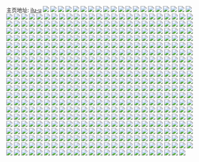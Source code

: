 主页地址: [ilu-u](https://weibo.com/u/3645041740) 
![](https://wx4.sinaimg.cn/mw2000/d942ec4cly1h9hlcy8e0xj20re1cfarz.jpg) 
![](https://wx4.sinaimg.cn/mw2000/d942ec4cly1h9hldbrv7fj21o02801kx.jpg) 
![](https://wx4.sinaimg.cn/mw2000/d942ec4cly1h9hlc8z2d5j21uj1ui1kx.jpg) 
![](https://wx4.sinaimg.cn/mw2000/d942ec4cly1h9hlcwibtxj22c0340b2a.jpg) 
![](https://wx4.sinaimg.cn/mw2000/d942ec4cly1h9hlcrzeg7j21o0280qv5.jpg) 
![](https://wx4.sinaimg.cn/mw2000/d942ec4cly1h9hlc3m3enj21ln24ukjl.jpg) 
![](https://wx4.sinaimg.cn/mw2000/d942ec4cly1h9hlbttasvj21o0280npf.jpg) 
![](https://wx4.sinaimg.cn/mw2000/d942ec4cly1h9hld7w3dfj21o02807wj.jpg) 
![](https://wx4.sinaimg.cn/mw2000/d942ec4cly1h9hldiuf5mj22c03401kz.jpg) 
![](https://wx4.sinaimg.cn/mw2000/d942ec4cly1h8zmob2vo9j22852yve83.jpg) 
![](https://wx4.sinaimg.cn/mw2000/d942ec4cly1h8zmocj30vj228b2z3x6r.jpg) 
![](https://wx4.sinaimg.cn/mw2000/d942ec4cly1h8zmouloebj22c0340hdv.jpg) 
![](https://wx4.sinaimg.cn/mw2000/d942ec4cly1h8zmogeddwj22c0340e81.jpg) 
![](https://wx4.sinaimg.cn/mw2000/d942ec4cly1h8zmoh1mbaj22c0340hdt.jpg) 
![](https://wx4.sinaimg.cn/mw2000/d942ec4cly1h8zmokm5gbj22c0340qv6.jpg) 
![](https://wx4.sinaimg.cn/mw2000/d942ec4cly1h8zmolixy9j22c0340hdt.jpg) 
![](https://wx4.sinaimg.cn/mw2000/d942ec4cly1h8zmoj442hj22c0340qv7.jpg) 
![](https://wx4.sinaimg.cn/mw2000/d942ec4cly1h8zmoa0q68j21o0280npd.jpg) 
![](https://wx4.sinaimg.cn/mw2000/d942ec4cly1h8zmpqghudj20yv0u0h2m.jpg) 
![](https://wx4.sinaimg.cn/mw2000/d942ec4cly1h8zmon4utxj21o02804qr.jpg) 
![](https://wx4.sinaimg.cn/mw2000/d942ec4cly1h8ipb9uu9yj22c03404qr.jpg) 
![](https://wx4.sinaimg.cn/mw2000/d942ec4cly1h8ipai7sp4j222g2s5kjm.jpg) 
![](https://wx4.sinaimg.cn/mw2000/d942ec4cly1h8ipb5m62ij227f2xvnpe.jpg) 
![](https://wx4.sinaimg.cn/mw2000/d942ec4cly1h8ipazhj4wj225n2vjkjo.jpg) 
![](https://wx4.sinaimg.cn/mw2000/d942ec4cly1h8ipapjzcfj21c01c04pf.jpg) 
![](https://wx4.sinaimg.cn/mw2000/d942ec4cly1h8ipak0mmbj22801o01ky.jpg) 
![](https://wx4.sinaimg.cn/mw2000/d942ec4cly1h8ipas5p1uj20v80nfdls.jpg) 
![](https://wx4.sinaimg.cn/mw2000/d942ec4cly1h8ipaub1l7j22472tl7wi.jpg) 
![](https://wx4.sinaimg.cn/mw2000/d942ec4cly1h8ipb660l8j20qi0jwgur.jpg) 
![](https://wx4.sinaimg.cn/mw2000/d942ec4cly1h8iparpehij21o0280b2a.jpg) 
![](https://wx4.sinaimg.cn/mw2000/d942ec4cly1h8ipb23pswj21o0280b2a.jpg) 
![](https://wx4.sinaimg.cn/mw2000/d942ec4cly1h86spquc43j22a131de82.jpg) 
![](https://wx4.sinaimg.cn/mw2000/d942ec4cly1h86sppfo11j22212qphdv.jpg) 
![](https://wx4.sinaimg.cn/mw2000/d942ec4cly1h86sproshcj222w2u1b2a.jpg) 
![](https://wx4.sinaimg.cn/mw2000/d942ec4cly1h86spvqpdhj20wr17on6z.jpg) 
![](https://wx4.sinaimg.cn/mw2000/d942ec4cly1h86spv01xij22dr36c4qs.jpg) 
![](https://wx4.sinaimg.cn/mw2000/d942ec4cly1h86spt5mlrj20wr0oi791.jpg) 
![](https://wx4.sinaimg.cn/mw2000/d942ec4cly1h86spl1hprj22c0340qv6.jpg) 
![](https://wx4.sinaimg.cn/mw2000/d942ec4cly1h86spk526mj22c0340hdu.jpg) 
![](https://wx4.sinaimg.cn/mw2000/d942ec4cly1h86splmykuj225r1kfkjl.jpg) 
![](https://wx4.sinaimg.cn/mw2000/d942ec4cly1h86spixb32j229k30qhdu.jpg) 
![](https://wx4.sinaimg.cn/mw2000/d942ec4cly1h86spoh58uj22801o0u0x.jpg) 
![](https://wx4.sinaimg.cn/mw2000/d942ec4cly1h86spx07t5j22801o07wi.jpg) 
![](https://wx4.sinaimg.cn/mw2000/d942ec4cly1h7twlj4q3bj22801o04qq.jpg) 
![](https://wx4.sinaimg.cn/mw2000/d942ec4cly1h7twl3mv7ij21o0280kjl.jpg) 
![](https://wx4.sinaimg.cn/mw2000/d942ec4cly1h7twkh5jyoj22232rdqv6.jpg) 
![](https://wx4.sinaimg.cn/mw2000/d942ec4cly1h7twkx84jrj21gj1y21kx.jpg) 
![](https://wx4.sinaimg.cn/mw2000/d942ec4cly1h7twlp5yh3j224w2ujkjo.jpg) 
![](https://wx4.sinaimg.cn/mw2000/d942ec4cly1h7twld67y9j210p0tw7al.jpg) 
![](https://wx4.sinaimg.cn/mw2000/d942ec4cly1h7twlmmvfej22c0340qv6.jpg) 
![](https://wx4.sinaimg.cn/mw2000/d942ec4cly1h7twlajsr7j224v2heb2b.jpg) 
![](https://wx4.sinaimg.cn/mw2000/d942ec4cly1h7twlcutymj22c03401kz.jpg) 
![](https://wx4.sinaimg.cn/mw2000/d942ec4cly1h7twlff170j22c0340e84.jpg) 
![](https://wx4.sinaimg.cn/mw2000/d942ec4cly1h7twlgq0hoj22c03404qq.jpg) 
![](https://wx4.sinaimg.cn/mw2000/d942ec4cly1h797emmpu4j22c03404qp.jpg) 
![](https://wx4.sinaimg.cn/mw2000/d942ec4cly1h797ekv7nyj22c0340dsc.jpg) 
![](https://wx4.sinaimg.cn/mw2000/d942ec4cly1h797eepiobj22c03401ky.jpg) 
![](https://wx4.sinaimg.cn/mw2000/d942ec4cly1h797eov7t1j21o0280b29.jpg) 
![](https://wx4.sinaimg.cn/mw2000/d942ec4cly1h797egm05nj22c02x0npe.jpg) 
![](https://wx4.sinaimg.cn/mw2000/d942ec4cly1h797eiao40j21ku23s421.jpg) 
![](https://wx4.sinaimg.cn/mw2000/d942ec4cly1h797eo4qr4j21zw2nvqv7.jpg) 
![](https://wx4.sinaimg.cn/mw2000/d942ec4cly1h797es0dl2j22801o04qp.jpg) 
![](https://wx4.sinaimg.cn/mw2000/d942ec4cly1h797eqogv8j22c0340th3.jpg) 
![](https://wx4.sinaimg.cn/mw2000/d942ec4cly1h797ejcf5sj22c0340b2a.jpg) 
![](https://wx4.sinaimg.cn/mw2000/d942ec4cly1h797feoky0j22c03401kx.jpg) 
![](https://wx4.sinaimg.cn/mw2000/d942ec4cly1h797et3db3j22c03407wi.jpg) 
![](https://wx4.sinaimg.cn/mw2000/d942ec4cly1h797efc7tdj20zk0k0gmb.jpg) 
![](https://wx4.sinaimg.cn/mw2000/d942ec4cly1h756yi39zkj225u2vsqv6.jpg) 
![](https://wx4.sinaimg.cn/mw2000/d942ec4cly1h756yfevg1j22432thtjv.jpg) 
![](https://wx4.sinaimg.cn/mw2000/d942ec4cly1h756yn4aaaj227q2yb4qr.jpg) 
![](https://wx4.sinaimg.cn/mw2000/d942ec4cly1h756vpl9ypj22522urx6q.jpg) 
![](https://wx4.sinaimg.cn/mw2000/d942ec4cly1h6sc5rfijxj22c034naya.jpg) 
![](https://wx4.sinaimg.cn/mw2000/d942ec4cly1h6sc5yc1vsj226e2wj7ew.jpg) 
![](https://wx4.sinaimg.cn/mw2000/d942ec4cly1h6sc5u13uvj22522v4b2a.jpg) 
![](https://wx4.sinaimg.cn/mw2000/d942ec4cly1h6sc624tj5j22c03407wj.jpg) 
![](https://wx4.sinaimg.cn/mw2000/d942ec4cly1h6sc646ycxj2296309qkf.jpg) 
![](https://wx4.sinaimg.cn/mw2000/d942ec4cly1h6sc636a6qj22c0340arx.jpg) 
![](https://wx4.sinaimg.cn/mw2000/d942ec4cly1h6sc5wwejhj22c0340qv6.jpg) 
![](https://wx4.sinaimg.cn/mw2000/d942ec4cly1h6sc5skc5qj21o0280qv5.jpg) 
![](https://wx4.sinaimg.cn/mw2000/d942ec4cly1h6sc5oprc9j22801o0b29.jpg) 
![](https://wx4.sinaimg.cn/mw2000/d942ec4cly1h6sc60mgngj21o0280gqs.jpg) 
![](https://wx4.sinaimg.cn/mw2000/d942ec4cly1h6sc5o343ij21o0280qv6.jpg) 
![](https://wx4.sinaimg.cn/mw2000/d942ec4cly1h6sc5v8puzj22801o07wh.jpg) 
![](https://wx4.sinaimg.cn/mw2000/d942ec4cly1h6sc5zu79cj22c0340npe.jpg) 
![](https://wx4.sinaimg.cn/mw2000/d942ec4cly1h6sc60xyaij20v90v9gqn.jpg) 
![](https://wx4.sinaimg.cn/mw2000/d942ec4cly1h66ij9cqxpj22602w17wh.jpg) 
![](https://wx4.sinaimg.cn/mw2000/d942ec4cly1h66ijd73zyj21o02804qp.jpg) 
![](https://wx4.sinaimg.cn/mw2000/d942ec4cly1h66ij1fsgkj21o0280b29.jpg) 
![](https://wx4.sinaimg.cn/mw2000/d942ec4cly1h66ijt22o0j221m2q57cc.jpg) 
![](https://wx4.sinaimg.cn/mw2000/d942ec4cly1h66ijooqs3j21o0280wmn.jpg) 
![](https://wx4.sinaimg.cn/mw2000/d942ec4cly1h66ijl8sp0j22752xjk13.jpg) 
![](https://wx4.sinaimg.cn/mw2000/d942ec4cly1h66ijf2cgtj21sw1sw4qp.jpg) 
![](https://wx4.sinaimg.cn/mw2000/d942ec4cly1h66iju4msdj22c02c0hdt.jpg) 
![](https://wx4.sinaimg.cn/mw2000/d942ec4cly1h66ijjo06nj22c02c0n9p.jpg) 
![](https://wx4.sinaimg.cn/mw2000/d942ec4cly1h66ijvxhnsj22c02c0u0y.jpg) 
![](https://wx4.sinaimg.cn/mw2000/d942ec4cly1h66ijxq7wdj22c02c0u0y.jpg) 
![](https://wx4.sinaimg.cn/mw2000/d942ec4cly1h60p4cu93kj21o0280e81.jpg) 
![](https://wx4.sinaimg.cn/mw2000/d942ec4cly1h60p3pkib1j22c03404qq.jpg) 
![](https://wx4.sinaimg.cn/mw2000/d942ec4cly1h60p3z6e8fj22c03407wn.jpg) 
![](https://wx4.sinaimg.cn/mw2000/d942ec4cly1h60p45veg2j22c034ntms.jpg) 
![](https://wx4.sinaimg.cn/mw2000/d942ec4cly1h60p4evjk3j21o0280tg5.jpg) 
![](https://wx4.sinaimg.cn/mw2000/d942ec4cly1h60p3mro4nj22801o0e81.jpg) 
![](https://wx4.sinaimg.cn/mw2000/d942ec4cly1h60p3vudgij22c0340e82.jpg) 
![](https://wx4.sinaimg.cn/mw2000/d942ec4cly1h60p482e2mj21o0280gqo.jpg) 
![](https://wx4.sinaimg.cn/mw2000/d942ec4cly1h60p3o1rjyj23402c0e83.jpg) 
![](https://wx4.sinaimg.cn/mw2000/d942ec4cly1h60p3r7qp8j22c0340qv5.jpg) 
![](https://wx4.sinaimg.cn/mw2000/d942ec4cly1h60p4atc73j20v91vou0t.jpg) 
![](https://wx4.sinaimg.cn/mw2000/d942ec4cly1h60p40qkyhj20rz0rzmxk.jpg) 
![](https://wx4.sinaimg.cn/mw2000/d942ec4cly1h5uj5ywx5sj22c0340b2b.jpg) 
![](https://wx4.sinaimg.cn/mw2000/d942ec4cly1h5uj6yq53tj22c03401kz.jpg) 
![](https://wx4.sinaimg.cn/mw2000/d942ec4cly1h5uj76xpdfj22c0340b2b.jpg) 
![](https://wx4.sinaimg.cn/mw2000/d942ec4cly1h5uj3icryoj22c02c0b2a.jpg) 
![](https://wx4.sinaimg.cn/mw2000/d942ec4cly1h5p5poy6knj22c0340qv7.jpg) 
![](https://wx4.sinaimg.cn/mw2000/d942ec4cly1h5p5rb88oaj22462tjnpe.jpg) 
![](https://wx4.sinaimg.cn/mw2000/d942ec4cly1h5p5p8ab40j21o0280e81.jpg) 
![](https://wx4.sinaimg.cn/mw2000/d942ec4cly1h5p5ozfncrj22c034j1l0.jpg) 
![](https://wx4.sinaimg.cn/mw2000/d942ec4cly1h5kg3rmt4lj22c0340x6q.jpg) 
![](https://wx4.sinaimg.cn/mw2000/d942ec4cly1h5kg3c4f8rj21qz2bzb29.jpg) 
![](https://wx4.sinaimg.cn/mw2000/d942ec4cly1h5kg3vf5xuj227f2xxu0x.jpg) 
![](https://wx4.sinaimg.cn/mw2000/d942ec4cly1h5kg3gxitij22c03401ky.jpg) 
![](https://wx4.sinaimg.cn/mw2000/d942ec4cly1h5kg1m3aqej22c0340hdt.jpg) 
![](https://wx4.sinaimg.cn/mw2000/d942ec4cly1h5kg38vjvxj22c0340hdw.jpg) 
![](https://wx4.sinaimg.cn/mw2000/d942ec4cly1h5kg47v4s1j22c02c0e82.jpg) 
![](https://wx4.sinaimg.cn/mw2000/d942ec4cly1h5kg09ki9mj22c0340npf.jpg) 
![](https://wx4.sinaimg.cn/mw2000/d942ec4cly1h5kg17yilrj22c0340qv6.jpg) 
![](https://wx4.sinaimg.cn/mw2000/d942ec4cly1h506jpkoj6j21o02804qp.jpg) 
![](https://wx4.sinaimg.cn/mw2000/d942ec4cly1h506ju43imj21o02804mz.jpg) 
![](https://wx4.sinaimg.cn/mw2000/d942ec4cly1h506k6dew5j224x2ukkjl.jpg) 
![](https://wx4.sinaimg.cn/mw2000/d942ec4cly1h506jtaeccj225c2wx4qr.jpg) 
![](https://wx4.sinaimg.cn/mw2000/d942ec4cly1h506knw4g2j20lc0sg47z.jpg) 
![](https://wx4.sinaimg.cn/mw2000/d942ec4cly1h506jw3zqtj21o02807wh.jpg) 
![](https://wx4.sinaimg.cn/mw2000/d942ec4cly1h506k2abqtj21o0280hdt.jpg) 
![](https://wx4.sinaimg.cn/mw2000/d942ec4cly1h506k521rkj21o0280npd.jpg) 
![](https://wx4.sinaimg.cn/mw2000/d942ec4cly1h506jnus4qj22c02c0e82.jpg) 
![](https://wx4.sinaimg.cn/mw2000/d942ec4cly1h506juzzvdj22c02c07wh.jpg) 
![](https://wx4.sinaimg.cn/mw2000/d942ec4cly1h506jy75e6j22c0340npf.jpg) 
![](https://wx4.sinaimg.cn/mw2000/d942ec4cly1h4c43lg2jhj22c034f7wl.jpg) 
![](https://wx4.sinaimg.cn/mw2000/d942ec4cly1h4c43qp3d2j22c034r1l1.jpg) 
![](https://wx4.sinaimg.cn/mw2000/d942ec4cly1h47d07f9uwj20v91vok8m.jpg) 
![](https://wx4.sinaimg.cn/mw2000/d942ec4cly1h3r8pci8aaj213t1nph6b.jpg) 
![](https://wx4.sinaimg.cn/mw2000/d942ec4cly1h3r8phfy1aj221p21p4qp.jpg) 
![](https://wx4.sinaimg.cn/mw2000/d942ec4cly1h3r8pduau7j21o0280b29.jpg) 
![](https://wx4.sinaimg.cn/mw2000/d942ec4cly1h3r8pi5w2xj20mi0mitgq.jpg) 
![](https://wx4.sinaimg.cn/mw2000/d942ec4cly1h3r8r21rcoj20k60qwafx.jpg) 
![](https://wx4.sinaimg.cn/mw2000/d942ec4cly1h3r8pvlvsmj22c0340b2a.jpg) 
![](https://wx4.sinaimg.cn/mw2000/d942ec4cly1h3r8pbiynoj22c02c0kjl.jpg) 
![](https://wx4.sinaimg.cn/mw2000/d942ec4cly1h3r8qkvxlsj20ku0rsaez.jpg) 
![](https://wx4.sinaimg.cn/mw2000/d942ec4cly1h3r8pzglmrj22c02c0b29.jpg) 
![](https://wx4.sinaimg.cn/mw2000/d942ec4cly1h3h9lqm6rgj22c02x0u11.jpg) 
![](https://wx4.sinaimg.cn/mw2000/d942ec4cly1h3h9lk96s6j225i2owkjp.jpg) 
![](https://wx4.sinaimg.cn/mw2000/d942ec4cly1h3h9ls9eykj21n71n7e81.jpg) 
![](https://wx4.sinaimg.cn/mw2000/d942ec4cly1h3h9lrnrsmj226m2wtkjl.jpg) 
![](https://wx4.sinaimg.cn/mw2000/d942ec4cly1h3h9lmko17j22c02x07wj.jpg) 
![](https://wx4.sinaimg.cn/mw2000/d942ec4cly1h3h9lno5ndj22522uq7wj.jpg) 
![](https://wx4.sinaimg.cn/mw2000/d942ec4cly1h3h9lktdavj20lc0sgdog.jpg) 
![](https://wx4.sinaimg.cn/mw2000/d942ec4cly1h3h9ltswx6j22c02c0u0x.jpg) 
![](https://wx4.sinaimg.cn/mw2000/d942ec4cly1h3dx4y71pej223t2t2nph.jpg) 
![](https://wx4.sinaimg.cn/mw2000/d942ec4cly1h3dx4hqklhj22542ut1l2.jpg) 
![](https://wx4.sinaimg.cn/mw2000/d942ec4cly1h3dx3trd7aj21yi2m0x6s.jpg) 
![](https://wx4.sinaimg.cn/mw2000/d942ec4cly1h3dx646v4xj22c0340b2e.jpg) 
![](https://wx4.sinaimg.cn/mw2000/d942ec4cly1h3dx533yqrj222h2oxkjm.jpg) 
![](https://wx4.sinaimg.cn/mw2000/d942ec4cly1h3dx3zshhfj22801o0hdt.jpg) 
![](https://wx4.sinaimg.cn/mw2000/d942ec4cly1h3dx56d3ktj22c02c0kjl.jpg) 
![](https://wx4.sinaimg.cn/mw2000/d942ec4cly1h399vqc870j22c03407wk.jpg) 
![](https://wx4.sinaimg.cn/mw2000/d942ec4cly1h399wdyky5j22c0340e84.jpg) 
![](https://wx4.sinaimg.cn/mw2000/d942ec4cly1h399uudrk1j225h2vbkjm.jpg) 
![](https://wx4.sinaimg.cn/mw2000/d942ec4cly1h399w02p6hj22482tmb2a.jpg) 
![](https://wx4.sinaimg.cn/mw2000/d942ec4cly1h399wn0oouj221t2qeu0z.jpg) 
![](https://wx4.sinaimg.cn/mw2000/d942ec4cly1h399v98jp0j225c2z9x6q.jpg) 
![](https://wx4.sinaimg.cn/mw2000/d942ec4cly1h2u1n3q1v6j21o02807wh.jpg) 
![](https://wx4.sinaimg.cn/mw2000/d942ec4cly1h2u1nc0cxmj22c033y1ky.jpg) 
![](https://wx4.sinaimg.cn/mw2000/d942ec4cly1h2u1noiu41j22a632a4qq.jpg) 
![](https://wx4.sinaimg.cn/mw2000/d942ec4cly1h2u1mz69b5j22801o01kx.jpg) 
![](https://wx4.sinaimg.cn/mw2000/d942ec4cly1h2u1mvs20xj22c02c0kjl.jpg) 
![](https://wx4.sinaimg.cn/mw2000/d942ec4cly1h2u1nrkj1pj223x301u0x.jpg) 
![](https://wx4.sinaimg.cn/mw2000/d942ec4cly1h2u1nifq50j22801o0avw.jpg) 
![](https://wx4.sinaimg.cn/mw2000/d942ec4cly1h2u1nkuw63j21md1md1kx.jpg) 
![](https://wx4.sinaimg.cn/mw2000/d942ec4cly1h2u1nfp3rdj21o01o01kx.jpg) 
![](https://wx4.sinaimg.cn/mw2000/d942ec4cly1h25xinn51kj224x2vd7wl.jpg) 
![](https://wx4.sinaimg.cn/mw2000/d942ec4cly1h25xis0b8gj224y2v6hdx.jpg) 
![](https://wx4.sinaimg.cn/mw2000/d942ec4cly1h25xisvrz4j22801o04qp.jpg) 
![](https://wx4.sinaimg.cn/mw2000/d942ec4cly1h25xizleb7j22612t9kjn.jpg) 
![](https://wx4.sinaimg.cn/mw2000/d942ec4cly1h25xj41nr9j22c03407wk.jpg) 
![](https://wx4.sinaimg.cn/mw2000/d942ec4cly1h25xj2fv2jj22801o0e81.jpg) 
![](https://wx4.sinaimg.cn/mw2000/d942ec4cly1h25xj1dfydj226t2x34qr.jpg) 
![](https://wx4.sinaimg.cn/mw2000/d942ec4cly1h25xihs2pgj21o0280e81.jpg) 
![](https://wx4.sinaimg.cn/mw2000/d942ec4cly1h25xie26mdj21o02807wh.jpg) 
![](https://wx4.sinaimg.cn/mw2000/d942ec4cly1h25xiikx2mj20ek0ekwft.jpg) 
![](https://wx4.sinaimg.cn/mw2000/d942ec4cly1h25xiiumh5j20s40s4qed.jpg) 
![](https://wx4.sinaimg.cn/mw2000/d942ec4cly1h25xijs1rwj224f24fqv5.jpg) 
![](https://wx4.sinaimg.cn/mw2000/d942ec4cly1h25xikiv9hj22c02c0qtr.jpg) 
![](https://wx4.sinaimg.cn/mw2000/d942ec4cly1h25xiiarqxj22801o0azj.jpg) 
![](https://wx4.sinaimg.cn/mw2000/d942ec4cly1h1uec0kaqtj225s2p8e85.jpg) 
![](https://wx4.sinaimg.cn/mw2000/d942ec4cly1h1uec32s0zj225p2p4hdx.jpg) 
![](https://wx4.sinaimg.cn/mw2000/d942ec4cly1h1uebwjsmjj221q2k6u10.jpg) 
![](https://wx4.sinaimg.cn/mw2000/d942ec4cly1h1ue8qrtapj21k61k67mp.jpg) 
![](https://wx4.sinaimg.cn/mw2000/d942ec4cly1h1uecbfs5rj227q2c0u0x.jpg) 
![](https://wx4.sinaimg.cn/mw2000/d942ec4cly1h1prlcd4kcj21o02801kx.jpg) 
![](https://wx4.sinaimg.cn/mw2000/d942ec4cly1h1prl9sc3oj21o02801kx.jpg) 
![](https://wx4.sinaimg.cn/mw2000/d942ec4cly1h1prlegcq6j21o02801kx.jpg) 
![](https://wx4.sinaimg.cn/mw2000/d942ec4cly1h1prl85cnrj227u27ukjl.jpg) 
![](https://wx4.sinaimg.cn/mw2000/d942ec4cly1h1prlbd676j21o02804qp.jpg) 
![](https://wx4.sinaimg.cn/mw2000/d942ec4cly1h1prlai2k2j21o02801kx.jpg) 
![](https://wx4.sinaimg.cn/mw2000/d942ec4cly1h1bxz2uj21j20lc0sg11m.jpg) 
![](https://wx4.sinaimg.cn/mw2000/d942ec4cly1h1bxyvggmlj20lc0sgthk.jpg) 
![](https://wx4.sinaimg.cn/mw2000/d942ec4cly1h1bxywai9rj20lc0sgaiz.jpg) 
![](https://wx4.sinaimg.cn/mw2000/d942ec4cly1h1as9f5chmj20u60u6tgs.jpg) 
![](https://wx4.sinaimg.cn/mw2000/d942ec4cly1h1as9jdriej22c02c0hdt.jpg) 
![](https://wx4.sinaimg.cn/mw2000/d942ec4cly1h1as9lp3p8j226s29knpd.jpg) 
![](https://wx4.sinaimg.cn/mw2000/d942ec4cly1h13sgnfaz4j20lc0sggtc.jpg) 
![](https://wx4.sinaimg.cn/mw2000/d942ec4cly1h13sgn6lolj20k00qogt0.jpg) 
![](https://wx4.sinaimg.cn/mw2000/d942ec4cly1h13slj6oh7j20lc0sgqbj.jpg) 
![](https://wx4.sinaimg.cn/mw2000/d942ec4cly1h13sgpj24yj20ku0rs45e.jpg) 
![](https://wx4.sinaimg.cn/mw2000/d942ec4cly1h13sgoj1txj22242que81.jpg) 
![](https://wx4.sinaimg.cn/mw2000/d942ec4cly1h13sgpb9vpj20lc0sgwmf.jpg) 
![](https://wx4.sinaimg.cn/mw2000/d942ec4cly1h13tlgq2mzj20tu0tuwoa.jpg) 
![](https://wx4.sinaimg.cn/mw2000/d942ec4cly1h13tlupen3j20tu0tuwme.jpg) 
![](https://wx4.sinaimg.cn/mw2000/d942ec4cly1h13tm7px7gj21400u0n7b.jpg) 
![](https://wx4.sinaimg.cn/mw2000/d942ec4cly1h13tmnud6uj20r00r0ahj.jpg) 
![](https://wx4.sinaimg.cn/mw2000/d942ec4cly1h13sgnmjtcj20lc0sg119.jpg) 
![](https://wx4.sinaimg.cn/mw2000/d942ec4cly1h13sgsf6fjj226k26kb29.jpg) 
![](https://wx4.sinaimg.cn/mw2000/d942ec4cly1h13sgle83qj21tk1tk4qp.jpg) 
![](https://wx4.sinaimg.cn/mw2000/d942ec4cly1h13tnbdvy2j20u2142h4r.jpg) 
![](https://wx4.sinaimg.cn/mw2000/d942ec4cly1h13sgux1oyj22c03404qq.jpg) 
![](https://wx4.sinaimg.cn/mw2000/d942ec4cly1h13tqn5mgsj20u20u27e1.jpg) 
![](https://wx4.sinaimg.cn/mw2000/d942ec4cly1h0glw7axzoj20s80s8n4y.jpg) 
![](https://wx4.sinaimg.cn/mw2000/d942ec4cly1h0glmt7hs5j21o01o0dws.jpg) 
![](https://wx4.sinaimg.cn/mw2000/d942ec4cly1h0glw6txcej20sk0skwmw.jpg) 
![](https://wx4.sinaimg.cn/mw2000/d942ec4cly1h0gm57wdf8j22c02c0hdt.jpg) 
![](https://wx4.sinaimg.cn/mw2000/d942ec4cly1h0gm5f2edcj22c02c07wh.jpg) 
![](https://wx4.sinaimg.cn/mw2000/d942ec4cly1h00fl59lpdj227k2y3b2a.jpg) 
![](https://wx4.sinaimg.cn/mw2000/d942ec4cly1h00fl8ym9lj22802ypb2a.jpg) 
![](https://wx4.sinaimg.cn/mw2000/d942ec4cly1h00fl1wdinj224x2ulqv6.jpg) 
![](https://wx4.sinaimg.cn/mw2000/d942ec4cly1h00flbuemkj225b2v3b2a.jpg) 
![](https://wx4.sinaimg.cn/mw2000/d942ec4cly1h00fleeccsj221q2qbx6p.jpg) 
![](https://wx4.sinaimg.cn/mw2000/d942ec4cly1gzuog8nmmuj21o02807wh.jpg) 
![](https://wx4.sinaimg.cn/mw2000/d942ec4cly1gzuogajn3uj21nw27v1kx.jpg) 
![](https://wx4.sinaimg.cn/mw2000/d942ec4cly1gzuogcnbz3j224p1ljkjl.jpg) 
![](https://wx4.sinaimg.cn/mw2000/d942ec4cly1gzuogbtavkj227r2yce82.jpg) 
![](https://wx4.sinaimg.cn/mw2000/d942ec4cly1gzuogczj68j20v80v810f.jpg) 
![](https://wx4.sinaimg.cn/mw2000/d942ec4cly1gzuoxl5bqmj22c02c0kjn.jpg) 
![](https://wx4.sinaimg.cn/mw2000/d942ec4cly1gzsfjomalpj223g1klnpd.jpg) 
![](https://wx4.sinaimg.cn/mw2000/d942ec4cly1gzsfjt84awj22c03404qq.jpg) 
![](https://wx4.sinaimg.cn/mw2000/d942ec4cly1gzsfjr17x9j22c03404qr.jpg) 
![](https://wx4.sinaimg.cn/mw2000/d942ec4cly1gzsfjuel3ij23402c07wi.jpg) 
![](https://wx4.sinaimg.cn/mw2000/d942ec4cly1gzsfovyfdij21o02801kx.jpg) 
![](https://wx4.sinaimg.cn/mw2000/d942ec4cly1gzsfjp8letj22801o0x4t.jpg) 
![](https://wx4.sinaimg.cn/mw2000/d942ec4cly1gzsfjnll8xj22c0340b2b.jpg) 
![](https://wx4.sinaimg.cn/mw2000/d942ec4cly1gzsfjsg4csj22801o0qv5.jpg) 
![](https://wx4.sinaimg.cn/mw2000/d942ec4cly1gzgus3hsalj22c03404qr.jpg) 
![](https://wx4.sinaimg.cn/mw2000/d942ec4cly1gzgus2hlpzj21o0280hdt.jpg) 
![](https://wx4.sinaimg.cn/mw2000/d942ec4cly1gzgus0bibgj22c03404qr.jpg) 
![](https://wx4.sinaimg.cn/mw2000/d942ec4cly1gzgus1kc8cj22c03401kz.jpg) 
![](https://wx4.sinaimg.cn/mw2000/d942ec4cly1gz5cqfzwdej225x25wu0x.jpg) 
![](https://wx4.sinaimg.cn/mw2000/d942ec4cly1gyy2vox79cj21lm24ukjl.jpg) 
![](https://wx4.sinaimg.cn/mw2000/d942ec4cly1gyy2vra650j22c0341npe.jpg) 
![](https://wx4.sinaimg.cn/mw2000/d942ec4cly1gyy2vni1c2j20v915odo4.jpg) 
![](https://wx4.sinaimg.cn/mw2000/d942ec4cly1gyy2vqfedzj22c033yqv5.jpg) 
![](https://wx4.sinaimg.cn/mw2000/d942ec4cly1gyy2xwkqdrj22801o07wh.jpg) 
![](https://wx4.sinaimg.cn/mw2000/d942ec4cly1gyy2vprb16j22c033y4qq.jpg) 
![](https://wx4.sinaimg.cn/mw2000/d942ec4cly1gyy2xuw8abj22c02c0e81.jpg) 
![](https://wx4.sinaimg.cn/mw2000/d942ec4cly1gyy2vo3njzj21zg1zgu0x.jpg) 
![](https://wx4.sinaimg.cn/mw2000/d942ec4cly1gyy2vrqrukj21o01o04qp.jpg) 
![](https://wx4.sinaimg.cn/mw2000/d942ec4cly1gys24kshm4j21pc29s1kx.jpg) 
![](https://wx4.sinaimg.cn/mw2000/d942ec4cly1gys24seelgj22892zt4qp.jpg) 
![](https://wx4.sinaimg.cn/mw2000/d942ec4cly1gys24tsrbsj229a3107wh.jpg) 
![](https://wx4.sinaimg.cn/mw2000/d942ec4cly1gys24hs8gjj21r02ceazd.jpg) 
![](https://wx4.sinaimg.cn/mw2000/d942ec4cly1gys24f90m5j221d2rrqv5.jpg) 
![](https://wx4.sinaimg.cn/mw2000/d942ec4cly1gy8w2rqp9wj22132ph7wi.jpg) 
![](https://wx4.sinaimg.cn/mw2000/d942ec4cly1gy8w2n92naj22122peqv7.jpg) 
![](https://wx4.sinaimg.cn/mw2000/d942ec4cly1gy8w2paimjj21zo2nk1ky.jpg) 
![](https://wx4.sinaimg.cn/mw2000/d942ec4cly1gy8w2qs126j22642xlkjm.jpg) 
![](https://wx4.sinaimg.cn/mw2000/d942ec4cly1gy8w2wjl35j22c03401kz.jpg) 
![](https://wx4.sinaimg.cn/mw2000/d942ec4cly1gy8w2ydxr8j22c02c07wi.jpg) 
![](https://wx4.sinaimg.cn/mw2000/d942ec4cly1gy8w2seqjjj223s2t2kjl.jpg) 
![](https://wx4.sinaimg.cn/mw2000/d942ec4cly1gy8w2xheg1j21o0280e81.jpg) 
![](https://wx4.sinaimg.cn/mw2000/d942ec4cly1gy8w308wsuj22c02c0e81.jpg) 
![](https://wx4.sinaimg.cn/mw2000/d942ec4cly1gy8w6hfqt0j21jj1jj4qp.jpg) 
![](https://wx4.sinaimg.cn/mw2000/d942ec4cly1gxykx0lfpaj22c0340hdv.jpg) 
![](https://wx4.sinaimg.cn/mw2000/d942ec4cly1gxykwwek87j222w2rv7wi.jpg) 
![](https://wx4.sinaimg.cn/mw2000/d942ec4cly1gxykx1k2oqj2296308e82.jpg) 
![](https://wx4.sinaimg.cn/mw2000/d942ec4cly1gxykwz03a2j220u2p41kz.jpg) 
![](https://wx4.sinaimg.cn/mw2000/d942ec4cly1gxykwxjjzoj22702xdnpe.jpg) 
![](https://wx4.sinaimg.cn/mw2000/d942ec4cly1gxfoei3drbj21e71ux7wi.jpg) 
![](https://wx4.sinaimg.cn/mw2000/d942ec4cly1gxfoedf1gmj21lt253npd.jpg) 
![](https://wx4.sinaimg.cn/mw2000/d942ec4cly1gxfoefu4lsj22801o0b29.jpg) 
![](https://wx4.sinaimg.cn/mw2000/d942ec4cly1gxfoemj87yj22a331g1ky.jpg) 
![](https://wx4.sinaimg.cn/mw2000/d942ec4cly1gxfoek3ndxj21si2e0u0z.jpg) 
![](https://wx4.sinaimg.cn/mw2000/d942ec4cly1gxfoee4i23j21bv1rt4qp.jpg) 
![](https://wx4.sinaimg.cn/mw2000/d942ec4cly1gxfoelogaaj22c02c0x6p.jpg) 
![](https://wx4.sinaimg.cn/mw2000/d942ec4cly1gxfoefh1zuj20v90v9wj7.jpg) 
![](https://wx4.sinaimg.cn/mw2000/d942ec4cly1gxfoeet3gij21hf1z8b29.jpg) 
![](https://wx4.sinaimg.cn/mw2000/d942ec4cly1gxfoej84cij21vy2imqv7.jpg) 
![](https://wx4.sinaimg.cn/mw2000/d942ec4cly1gxfoekwrmvj21o02804qp.jpg) 
![](https://wx4.sinaimg.cn/mw2000/d942ec4cly1gwv9173n57j22442thkjm.jpg) 
![](https://wx4.sinaimg.cn/mw2000/d942ec4cly1gwv91ccv76j229e30ju0x.jpg) 
![](https://wx4.sinaimg.cn/mw2000/d942ec4cly1gwv91fbii0j21o02801ky.jpg) 
![](https://wx4.sinaimg.cn/mw2000/d942ec4cly1gwv91hezfuj22801o0e81.jpg) 
![](https://wx4.sinaimg.cn/mw2000/d942ec4cly1gwv91a75rfj21p433wu0x.jpg) 
![](https://wx4.sinaimg.cn/mw2000/d942ec4cly1gwv92vrkh4j22c0340e82.jpg) 
![](https://wx4.sinaimg.cn/mw2000/d942ec4cly1gwv91inaawj22c02c0b29.jpg) 
![](https://wx4.sinaimg.cn/mw2000/d942ec4cly1gwiksja2oaj22c0340hdu.jpg) 
![](https://wx4.sinaimg.cn/mw2000/d942ec4cly1gwiksgo10bj21sc2dtqv5.jpg) 
![](https://wx4.sinaimg.cn/mw2000/d942ec4cly1gwiksd91tej21mm266kjl.jpg) 
![](https://wx4.sinaimg.cn/mw2000/d942ec4cly1gwiksrp0bgj21o0280u0x.jpg) 
![](https://wx4.sinaimg.cn/mw2000/d942ec4cly1gwikskqnp5j22c03407wi.jpg) 
![](https://wx4.sinaimg.cn/mw2000/d942ec4cly1gw3gt8v8l6j22al324npe.jpg) 
![](https://wx4.sinaimg.cn/mw2000/d942ec4cly1gw3gta8e3fj22742ya4qp.jpg) 
![](https://wx4.sinaimg.cn/mw2000/d942ec4cly1gw3gtg90bmj21sg2dshdt.jpg) 
![](https://wx4.sinaimg.cn/mw2000/d942ec4cly1gw3guyya9zj20v70v7ae7.jpg) 
![](https://wx4.sinaimg.cn/mw2000/d942ec4cly1gw3gtc7tsyj220f2pghdv.jpg) 
![](https://wx4.sinaimg.cn/mw2000/d942ec4cly1gw3gtjlpy2j224c2ts4qq.jpg) 
![](https://wx4.sinaimg.cn/mw2000/d942ec4cly1gw3gthnghij22923024qq.jpg) 
![](https://wx4.sinaimg.cn/mw2000/d942ec4cly1gw3gtf1jgbj23402c0x6q.jpg) 
![](https://wx4.sinaimg.cn/mw2000/d942ec4cly1gw3gt9nqvyj22c03407wi.jpg) 
![](https://wx4.sinaimg.cn/mw2000/d942ec4cly1gw3gtdbbnzj22c0340b2a.jpg) 
![](https://wx4.sinaimg.cn/mw2000/d942ec4cly1gvvyhwpbtzj228k3044qs.jpg) 
![](https://wx4.sinaimg.cn/mw2000/d942ec4cly1gvvyhxzxgdj227u2yghdv.jpg) 
![](https://wx4.sinaimg.cn/mw2000/d942ec4cly1gvvyhvimmrj21o0280b2a.jpg) 
![](https://wx4.sinaimg.cn/mw2000/d942ec4cly1gvvyhuuh39j21o0280b2a.jpg) 
![](https://wx4.sinaimg.cn/mw2000/003YGdROly1gvkxlhh3h3j62bz340hdw02.jpg) 
![](https://wx4.sinaimg.cn/mw2000/003YGdROly1gvkxllevc1j62c0341hdw02.jpg) 
![](https://wx4.sinaimg.cn/mw2000/003YGdROly1gvkxlmrastj61o0280qv502.jpg) 
![](https://wx4.sinaimg.cn/mw2000/003YGdROly1gvkxlnlk0hj61o0280npd02.jpg) 
![](https://wx4.sinaimg.cn/mw2000/d942ec4cly1gvkxlqvdqcj20v91voqo1.jpg) 
![](https://wx4.sinaimg.cn/mw2000/003YGdROly1gvkxlfuwfoj62c0340e8202.jpg) 
![](https://wx4.sinaimg.cn/mw2000/003YGdROly1gvkxlryrnoj62c0340kjm02.jpg) 
![](https://wx4.sinaimg.cn/mw2000/003YGdROly1gvkxltaj06j62c0340npe02.jpg) 
![](https://wx4.sinaimg.cn/mw2000/003YGdROly1gvkxltu4osj60mi0mijwz02.jpg) 
![](https://wx4.sinaimg.cn/mw2000/003YGdROly1gvkxr2he9lj62c02c01ky02.jpg) 
![](https://wx4.sinaimg.cn/mw2000/003YGdROly1guyy57g6f6j61o02801ky02.jpg) 
![](https://wx4.sinaimg.cn/mw2000/003YGdROly1guyyaca0s9j60u0140k7h02.jpg) 
![](https://wx4.sinaimg.cn/mw2000/003YGdROly1guyyaanu65j62c0340u1202.jpg) 
![](https://wx4.sinaimg.cn/mw2000/003YGdROly1guyyabqt9pj62c0340b2902.jpg) 
![](https://wx4.sinaimg.cn/mw2000/003YGdROly1guyy5fxq6lj62c02c0kjm02.jpg) 
![](https://wx4.sinaimg.cn/mw2000/003YGdROly1guyy5cwg3yj62wn26hqv602.jpg) 
![](https://wx4.sinaimg.cn/mw2000/003YGdROly1guyy5khg2rj62c0340nph02.jpg) 
![](https://wx4.sinaimg.cn/mw2000/003YGdROly1guyy5gns3oj62801o0x6p02.jpg) 
![](https://wx4.sinaimg.cn/mw2000/d942ec4cly1guyy5ekd85j22c02c07wi.jpg) 
![](https://wx4.sinaimg.cn/mw2000/003YGdROly1guyy5ith0tj62c0340b2a02.jpg) 
![](https://wx4.sinaimg.cn/mw2000/d942ec4cly1guyy5m2uwxj22c02c0qv5.jpg) 
![](https://wx4.sinaimg.cn/mw2000/003YGdROly1guxuypenydj624i2u1u0z02.jpg) 
![](https://wx4.sinaimg.cn/mw2000/003YGdROly1guxuya0v4dj61uc2ghkjo02.jpg) 
![](https://wx4.sinaimg.cn/mw2000/003YGdROly1guxuzb0cvrj61zo2nku1002.jpg) 
![](https://wx4.sinaimg.cn/mw2000/d942ec4cly1guxuzvjyrnj21zd2n5u10.jpg) 
![](https://wx4.sinaimg.cn/mw2000/003YGdROly1gue6mz0ge5j61mi260x6p02.jpg) 
![](https://wx4.sinaimg.cn/mw2000/d942ec4cly1gue6n0an8ej21ks1ks4qq.jpg) 
![](https://wx4.sinaimg.cn/mw2000/d942ec4cly1gue6mlz60oj22c02c0b29.jpg) 
![](https://wx4.sinaimg.cn/mw2000/003YGdROly1gue6mexjmcj62c03401ky02.jpg) 
![](https://wx4.sinaimg.cn/mw2000/003YGdROly1gue6mdnb5ej61411hcnby02.jpg) 
![](https://wx4.sinaimg.cn/mw2000/003YGdROly1gue6n2erwcj62c0340e8202.jpg) 
![](https://wx4.sinaimg.cn/mw2000/003YGdROly1gue6mtbayzj62c02c07wi02.jpg) 
![](https://wx4.sinaimg.cn/mw2000/003YGdROly1gue6mq0igqj61o02804qq02.jpg) 
![](https://wx4.sinaimg.cn/mw2000/003YGdROly1gue6mkp00mj62122pe7wj02.jpg) 
![](https://wx4.sinaimg.cn/mw2000/003YGdROly1gue6mi2c1uj62c02c0hdt02.jpg) 
![](https://wx4.sinaimg.cn/mw2000/003YGdROly1gue6mms994j60tu0tu7em02.jpg) 
![](https://wx4.sinaimg.cn/mw2000/003YGdROly1gue6n1brevj60u014017502.jpg) 
![](https://wx4.sinaimg.cn/mw2000/003YGdROly1gue6mnnt3cj62c02c0hdt02.jpg) 
![](https://wx4.sinaimg.cn/mw2000/003YGdROly1gue6muuitcj62si23b7wi02.jpg) 
![](https://wx4.sinaimg.cn/mw2000/d942ec4cly1gue6mw92noj227a27y7wh.jpg) 
![](https://wx4.sinaimg.cn/mw2000/003YGdROly1gue6mxy8phj62c02c0qv502.jpg) 
![](https://wx4.sinaimg.cn/mw2000/003YGdROly1gue6n2vyejj60tu0tualb02.jpg) 
![](https://wx4.sinaimg.cn/mw2000/003YGdROly1gttcll39ucj60u01407dx02.jpg) 
![](https://wx4.sinaimg.cn/mw2000/003YGdROly1gttclh9kd9j60u0140n4q02.jpg) 
![](https://wx4.sinaimg.cn/mw2000/d942ec4cly1gttclg1r2oj20u014043u.jpg) 
![](https://wx4.sinaimg.cn/mw2000/003YGdROly1gttclinhwvj60u0140gtd02.jpg) 
![](https://wx4.sinaimg.cn/mw2000/d942ec4cly1gttclk44glj20u00u0tdf.jpg) 
![](https://wx4.sinaimg.cn/mw2000/003YGdROly1gttclgse3pj61400u044w02.jpg) 
![](https://wx4.sinaimg.cn/mw2000/003YGdROly1gttdf9dzcrj60u0140thl02.jpg) 
![](https://wx4.sinaimg.cn/mw2000/003YGdROly1gttcsh0aqsj60u0140wn202.jpg) 
![](https://wx4.sinaimg.cn/mw2000/003YGdROly1gtn3q4bhwnj62c0340kh402.jpg) 
![](https://wx4.sinaimg.cn/mw2000/d942ec4cly1gtizjt71hxj227r2ycnpe.jpg) 
![](https://wx4.sinaimg.cn/mw2000/d942ec4cly1gtizju6s3yj224d2tu1ky.jpg) 
![](https://wx4.sinaimg.cn/mw2000/d942ec4cly1gt9poe2evsj22252kk4qq.jpg) 
![](https://wx4.sinaimg.cn/mw2000/d942ec4cly1gt9pod3u50j22392scb2a.jpg) 
![](https://wx4.sinaimg.cn/mw2000/d942ec4cly1gt9pobtmz9j21yr2mdb2a.jpg) 
![](https://wx4.sinaimg.cn/mw2000/d942ec4cly1gt9pojbukwj22312s1x6q.jpg) 
![](https://wx4.sinaimg.cn/mw2000/d942ec4cly1gt9pohwja1j22c0341x6q.jpg) 
![](https://wx4.sinaimg.cn/mw2000/d942ec4cly1gt9pogtvn6j226u2x44qr.jpg) 
![](https://wx4.sinaimg.cn/mw2000/d942ec4cly1gt9qc3cbktj21411hck30.jpg) 
![](https://wx4.sinaimg.cn/mw2000/d942ec4cly1gt9qc3v4rpj21081cbgvh.jpg) 
![](https://wx4.sinaimg.cn/mw2000/d942ec4cly1gt9po9gjbhj226d2winpe.jpg) 
![](https://wx4.sinaimg.cn/mw2000/d942ec4cly1gt9poaq08bj22512upx6q.jpg) 
![](https://wx4.sinaimg.cn/mw2000/d942ec4cly1gt9pof5kalj22c03407wi.jpg) 
![](https://wx4.sinaimg.cn/mw2000/d942ec4cly1gsx02bidqfj2254255e82.jpg) 
![](https://wx4.sinaimg.cn/mw2000/d942ec4cly1gsx025zwinj21o0280npd.jpg) 
![](https://wx4.sinaimg.cn/mw2000/d942ec4cly1gsx02cs98qj22c03404qr.jpg) 
![](https://wx4.sinaimg.cn/mw2000/d942ec4cly1gsx0285yduj22801o01ky.jpg) 
![](https://wx4.sinaimg.cn/mw2000/d942ec4cly1gsx073zjatj20u0140ncl.jpg) 
![](https://wx4.sinaimg.cn/mw2000/d942ec4cly1gsx0n9jrm2j21hc14016y.jpg) 
![](https://wx4.sinaimg.cn/mw2000/d942ec4cly1gsx0na21daj213y1hcanz.jpg) 
![](https://wx4.sinaimg.cn/mw2000/d942ec4cly1gsx02ag08oj222l3401kz.jpg) 
![](https://wx4.sinaimg.cn/mw2000/d942ec4cly1gsx0ruoc7lj22c02c0npd.jpg) 
![](https://wx4.sinaimg.cn/mw2000/d942ec4cly1gsx0rw78nmj22c021zhdt.jpg) 
![](https://wx4.sinaimg.cn/mw2000/d942ec4cly1gsejum3y1vj21o0280u0x.jpg) 
![](https://wx4.sinaimg.cn/mw2000/d942ec4cly1gsejuoko7lj22cf1rfqv5.jpg) 
![](https://wx4.sinaimg.cn/mw2000/d942ec4cly1gsejun7jx6j21jo228x6p.jpg) 
![](https://wx4.sinaimg.cn/mw2000/d942ec4cly1gsejurov9vj21o0280x6p.jpg) 
![](https://wx4.sinaimg.cn/mw2000/d942ec4cly1gsejut0mm0j21o02801ky.jpg) 
![](https://wx4.sinaimg.cn/mw2000/d942ec4cly1gsejv2on21j22c0340qv5.jpg) 
![](https://wx4.sinaimg.cn/mw2000/d942ec4cly1gsejv6k74nj20u0140b29.jpg) 
![](https://wx4.sinaimg.cn/mw2000/d942ec4cly1gsejuwe52nj21o0280kjl.jpg) 
![](https://wx4.sinaimg.cn/mw2000/d942ec4cly1gsejuv3dvnj22c0340kjm.jpg) 
![](https://wx4.sinaimg.cn/mw2000/003YGdROly1gsek02eyauj62c02c0awp02.jpg) 
![](https://wx4.sinaimg.cn/mw2000/d942ec4cly1grx5ny85h9j22801o0qv5.jpg) 
![](https://wx4.sinaimg.cn/mw2000/d942ec4cly1grx5o8co1lj21hc13xwtl.jpg) 
![](https://wx4.sinaimg.cn/mw2000/d942ec4cly1grx5yfm45aj22801o0x6p.jpg) 
![](https://wx4.sinaimg.cn/mw2000/d942ec4cly1grx5pb7hrtj21ei1eie81.jpg) 
![](https://wx4.sinaimg.cn/mw2000/d942ec4cly1grx64fer0qj213y1hcqes.jpg) 
![](https://wx4.sinaimg.cn/mw2000/d942ec4cly1grx67j10t4j222o2rk1kx.jpg) 
![](https://wx4.sinaimg.cn/mw2000/d942ec4cly1grkga21k3lj22c0340x6p.jpg) 
![](https://wx4.sinaimg.cn/mw2000/d942ec4cly1grkga0m0xzj22c03411ky.jpg) 
![](https://wx4.sinaimg.cn/mw2000/003YGdROly1grkga37cqnj62c034z7wi02.jpg) 
![](https://wx4.sinaimg.cn/mw2000/d942ec4cly1grkgt29v55j22bg2bgkjm.jpg) 
![](https://wx4.sinaimg.cn/mw2000/003YGdROly1grkg9yst9aj61xu3zjnpe02.jpg) 
![](https://wx4.sinaimg.cn/mw2000/d942ec4cly1grkg9xfmtnj21pa4jlnpd.jpg) 
![](https://wx4.sinaimg.cn/mw2000/d942ec4cly1grkgt4mgwjj21o0280npd.jpg) 
![](https://wx4.sinaimg.cn/mw2000/d942ec4cly1grkg9zku4ij21yt3xmnpd.jpg) 
![](https://wx4.sinaimg.cn/mw2000/d942ec4cly1grkgt796abj229c1p47f6.jpg) 
![](https://wx4.sinaimg.cn/mw2000/d942ec4cly1grkgvv5gpbj22c02c0e7i.jpg) 
![](https://wx4.sinaimg.cn/mw2000/d942ec4cly1gr6n2vrgl0j22872bl1kz.jpg) 
![](https://wx4.sinaimg.cn/mw2000/d942ec4cly1gr6n5duodij22dq1se4ec.jpg) 
![](https://wx4.sinaimg.cn/mw2000/d942ec4cly1gr6n2zlgfyj22402437wh.jpg) 
![](https://wx4.sinaimg.cn/mw2000/d942ec4cly1gr6n2a9ythj20u01sy4qp.jpg) 
![](https://wx4.sinaimg.cn/mw2000/d942ec4cly1gr6n26w69lj20t912e1kx.jpg) 
![](https://wx4.sinaimg.cn/mw2000/d942ec4cly1gr6n2gpa4tj22801o0x6p.jpg) 
![](https://wx4.sinaimg.cn/mw2000/d942ec4cly1gr6n2l2tcoj22c03404qp.jpg) 
![](https://wx4.sinaimg.cn/mw2000/d942ec4cly1gr6n5bcbwyj221r2wpqix.jpg) 
![](https://wx4.sinaimg.cn/mw2000/d942ec4cly1gr6n2myblrj21e311naeh.jpg) 
![](https://wx4.sinaimg.cn/mw2000/d942ec4cly1gqssdnnycsj22801o0e81.jpg) 
![](https://wx4.sinaimg.cn/mw2000/d942ec4cly1gqsse8udmhj224o2yvhdt.jpg) 
![](https://wx4.sinaimg.cn/mw2000/d942ec4cly1gqssdq3dmoj21o02804qq.jpg) 
![](https://wx4.sinaimg.cn/mw2000/d942ec4cly1gqfxhkp6ffj22c03404qr.jpg) 
![](https://wx4.sinaimg.cn/mw2000/d942ec4cly1gq8kyglw3vj226b2wfe82.jpg) 
![](https://wx4.sinaimg.cn/mw2000/d942ec4cly1gq8ky79ss8j20uy15aawi.jpg) 
![](https://wx4.sinaimg.cn/mw2000/d942ec4cly1gq8kwgm63dj21tm2fhkgk.jpg) 
![](https://wx4.sinaimg.cn/mw2000/d942ec4cly1gq8kyruwy0j227q2yae82.jpg) 
![](https://wx4.sinaimg.cn/mw2000/d942ec4cly1gq8kyty7cmj22732xg7wi.jpg) 
![](https://wx4.sinaimg.cn/mw2000/d942ec4cly1gq8kwoluu4j21o0280kjl.jpg) 
![](https://wx4.sinaimg.cn/mw2000/d942ec4cly1gq8kycx1mhj21rx2d8e84.jpg) 
![](https://wx4.sinaimg.cn/mw2000/d942ec4cly1gq8ky655wjj22c03401kx.jpg) 
![](https://wx4.sinaimg.cn/mw2000/d942ec4cly1gq8kwinzirj22ak323u0x.jpg) 
![](https://wx4.sinaimg.cn/mw2000/d942ec4cly1gq8kwfdv00j21o0280u0x.jpg) 
![](https://wx4.sinaimg.cn/mw2000/d942ec4cly1gq8kyjel2mj229g30mnpe.jpg) 
![](https://wx4.sinaimg.cn/mw2000/d942ec4cly1gq8kwnfekzj21o0280x6p.jpg) 
![](https://wx4.sinaimg.cn/mw2000/d942ec4cly1gq8l2ma2e7j21zi2ndkah.jpg) 
![](https://wx4.sinaimg.cn/mw2000/d942ec4cly1gpsutiviq9j21o0280kjl.jpg) 
![](https://wx4.sinaimg.cn/mw2000/d942ec4cly1gpster8ds3j21w22ir7wh.jpg) 
![](https://wx4.sinaimg.cn/mw2000/d942ec4cly1gpsus9louej21x52k6b29.jpg) 
![](https://wx4.sinaimg.cn/mw2000/d942ec4cly1gpsus7jirzj21o0280hdt.jpg) 
![](https://wx4.sinaimg.cn/mw2000/d942ec4cly1gpsutdo4ddj22191iyb29.jpg) 
![](https://wx4.sinaimg.cn/mw2000/d942ec4cly1gpsutbbhwxj21o0280kjl.jpg) 
![](https://wx4.sinaimg.cn/mw2000/d942ec4cly1gpsutnt1w1j22c0340e85.jpg) 
![](https://wx4.sinaimg.cn/mw2000/d942ec4cly1gpsutllq25j227q2yb4qt.jpg) 
![](https://wx4.sinaimg.cn/mw2000/d942ec4cly1gpsusgt9iij22801o0qv5.jpg) 
![](https://wx4.sinaimg.cn/mw2000/d942ec4cly1gpsv02en8xj21z223s4gt.jpg) 
![](https://wx4.sinaimg.cn/mw2000/d942ec4cly1gph9mzhre6j22bc334e82.jpg) 
![](https://wx4.sinaimg.cn/mw2000/d942ec4cly1gph9myj6sjj226b2wfkjm.jpg) 
![](https://wx4.sinaimg.cn/mw2000/d942ec4cly1gph9mxphshj22c0340hdu.jpg) 
![](https://wx4.sinaimg.cn/mw2000/d942ec4cly1gph9mwrfxgj22c0340b2a.jpg) 
![](https://wx4.sinaimg.cn/mw2000/d942ec4cly1gpclif13fhj21o01o0e81.jpg) 
![](https://wx4.sinaimg.cn/mw2000/d942ec4cly1gpclttqie6j226c2wg4qq.jpg) 
![](https://wx4.sinaimg.cn/mw2000/d942ec4cly1gpclkco98xj228e1oeh9y.jpg) 
![](https://wx4.sinaimg.cn/mw2000/d942ec4cly1gpclkazzhdj21ul2gs4qp.jpg) 
![](https://wx4.sinaimg.cn/mw2000/d942ec4cly1gpclqu1ksoj20u01syb29.jpg) 
![](https://wx4.sinaimg.cn/mw2000/d942ec4cly1gpclie6x8aj21o01o07wh.jpg) 
![](https://wx4.sinaimg.cn/mw2000/d942ec4cly1gpclk913vxj22c02c0qv5.jpg) 
![](https://wx4.sinaimg.cn/mw2000/d942ec4cly1gpclqvdmhnj20v91voqv6.jpg) 
![](https://wx4.sinaimg.cn/mw2000/d942ec4cly1gp6wssnnobj21o0280npd.jpg) 
![](https://wx4.sinaimg.cn/mw2000/d942ec4cly1gp6wsw47qbj21o01o04qp.jpg) 
![](https://wx4.sinaimg.cn/mw2000/d942ec4cly1gp6wt34oq7j22242qsasr.jpg) 
![](https://wx4.sinaimg.cn/mw2000/d942ec4cly1gp6xkfw7dvj229p3ep1ky.jpg) 
![](https://wx4.sinaimg.cn/mw2000/d942ec4cly1gp6wszygxoj22c03407wi.jpg) 
![](https://wx4.sinaimg.cn/mw2000/d942ec4cly1gp6wsq1jzpj21o01o0b29.jpg) 
![](https://wx4.sinaimg.cn/mw2000/d942ec4cly1gp6xjpxrc5j22p92p9hdu.jpg) 
![](https://wx4.sinaimg.cn/mw2000/d942ec4cly1gp6xjshltoj22c02pwnk6.jpg) 
![](https://wx4.sinaimg.cn/mw2000/d942ec4cly1gp6wt21evfj20v80v8wk3.jpg) 
![](https://wx4.sinaimg.cn/mw2000/d942ec4cly1gp6xjqq3bkj22c0340b29.jpg) 
![](https://wx4.sinaimg.cn/mw2000/d942ec4cly1gohev2pc42j22801o0u0x.jpg) 
![](https://wx4.sinaimg.cn/mw2000/d942ec4cly1gohev632cfj22c02c0e82.jpg) 
![](https://wx4.sinaimg.cn/mw2000/d942ec4cly1goheuyc7laj22801o0qv5.jpg) 
![](https://wx4.sinaimg.cn/mw2000/d942ec4cly1goheuz5g3yj22801o01ky.jpg) 
![](https://wx4.sinaimg.cn/mw2000/d942ec4cly1gohev46dgpj22c0340e85.jpg) 
![](https://wx4.sinaimg.cn/mw2000/d942ec4cly1goheuxgnskj22c0340npg.jpg) 
![](https://wx4.sinaimg.cn/mw2000/d942ec4cly1gohev1z6s1j22801o01ky.jpg) 
![](https://wx4.sinaimg.cn/mw2000/d942ec4cly1gohev8189zj21df1dhdl9.jpg) 
![](https://wx4.sinaimg.cn/mw2000/d942ec4cly1goheuuuggkj22c02c04qp.jpg) 
![](https://wx4.sinaimg.cn/mw2000/d942ec4cly1gohewgnmhqj21sg1sg12p.jpg) 
![](https://wx4.sinaimg.cn/mw2000/d942ec4cly1go4pbn8gfej226s1n1kjl.jpg) 
![](https://wx4.sinaimg.cn/mw2000/d942ec4cly1gn4slu4lnij22801o0hdt.jpg) 
![](https://wx4.sinaimg.cn/mw2000/d942ec4cly1gn4slvoiivj22c0340e83.jpg) 
![](https://wx4.sinaimg.cn/mw2000/d942ec4cly1gn4sm1mtrlj22c02c0hdt.jpg) 
![](https://wx4.sinaimg.cn/mw2000/d942ec4cly1gn4sltd8p9j22801o0npd.jpg) 
![](https://wx4.sinaimg.cn/mw2000/d942ec4cly1gn4slskqp4j22801o0npd.jpg) 
![](https://wx4.sinaimg.cn/mw2000/d942ec4cly1gn4slq671wj22801o0npd.jpg) 
![](https://wx4.sinaimg.cn/mw2000/d942ec4cly1gn4slxw74tj22801o0e81.jpg) 
![](https://wx4.sinaimg.cn/mw2000/d942ec4cly1gn4slzkm7aj22ds1sgao8.jpg) 
![](https://wx4.sinaimg.cn/mw2000/d942ec4cly1gn4slz2eg6j22801o07wh.jpg) 
![](https://wx4.sinaimg.cn/mw2000/d942ec4cly1gn4slzc2paj20v90hkdj8.jpg) 
![](https://wx4.sinaimg.cn/mw2000/d942ec4cly1gn4sm2oi51j22c02c01jb.jpg) 
![](https://wx4.sinaimg.cn/mw2000/d942ec4cly1gmtb5mfplzj22801o0kjl.jpg) 
![](https://wx4.sinaimg.cn/mw2000/d942ec4cly1gmtb5jr8tzj22801o0hdt.jpg) 
![](https://wx4.sinaimg.cn/mw2000/d942ec4cly1gmtb6x1y6dj22c0340u0x.jpg) 
![](https://wx4.sinaimg.cn/mw2000/d942ec4cly1gmtb6o2qgoj22801o0npd.jpg) 
![](https://wx4.sinaimg.cn/mw2000/d942ec4cly1gmtb5rwe4bj22801o0kjl.jpg) 
![](https://wx4.sinaimg.cn/mw2000/d942ec4cly1gmtb5evgnxj21o01o0e47.jpg) 
![](https://wx4.sinaimg.cn/mw2000/d942ec4cly1gmtb6ywwslj22552uv4i3.jpg) 
![](https://wx4.sinaimg.cn/mw2000/d942ec4cly1gmgm3st1u1j22c03404qr.jpg) 
![](https://wx4.sinaimg.cn/mw2000/d942ec4cly1gmgm3wnl7uj22c03404qr.jpg) 
![](https://wx4.sinaimg.cn/mw2000/d942ec4cly1gmgm3pan2bj22c02c0h6l.jpg) 
![](https://wx4.sinaimg.cn/mw2000/d942ec4cly1gmgm3twthxj22c03401kz.jpg) 
![](https://wx4.sinaimg.cn/mw2000/d942ec4cly1gmgm3vgh0fj22c03401l0.jpg) 
![](https://wx4.sinaimg.cn/mw2000/d942ec4cly1gmgm3xfxamj21o01o01kx.jpg) 
![](https://wx4.sinaimg.cn/mw2000/d942ec4cly1gmgm3n42bkj22c0340x6q.jpg) 
![](https://wx4.sinaimg.cn/mw2000/d942ec4cly1gmgm3yae1cj22801o04qq.jpg) 
![](https://wx4.sinaimg.cn/mw2000/d942ec4cly1gmgmshl63wj22c02c0e81.jpg) 
![](https://wx4.sinaimg.cn/mw2000/d942ec4cly1gmgms9pbmxj22801o0x6p.jpg) 
![](https://wx4.sinaimg.cn/mw2000/d942ec4cly1gmgm3o3fddj22c02c0nid.jpg) 
![](https://wx4.sinaimg.cn/mw2000/d942ec4cly1gmgms3vbfqj22c0340x6p.jpg) 
